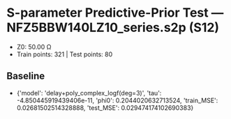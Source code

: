 # S-parameter Predictive-Prior Test — NFZ5BBW140LZ10_series.s2p (S12)
- Z0: 50.00 Ω
- Train points: 321  |  Test points: 80

## Baseline
- {'model': 'delay+poly_complex_logf(deg=3)', 'tau': -4.850445919439406e-11, 'phi0': 0.2044020632713524, 'train_MSE': 0.02681502514328888, 'test_MSE': 0.029474174102690383}